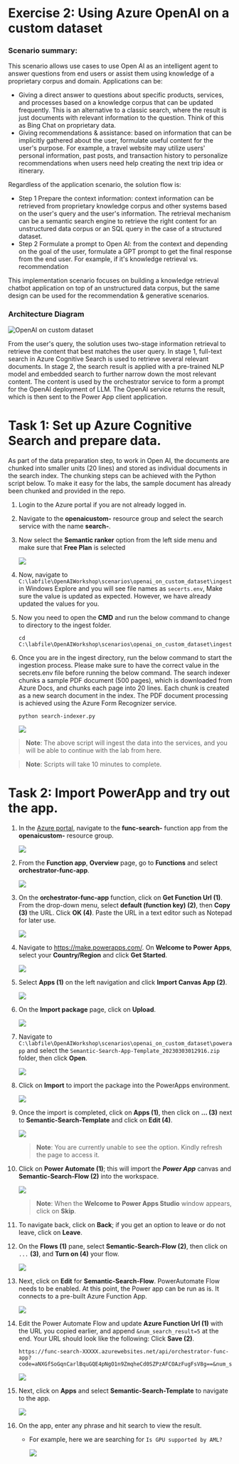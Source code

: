 # Exercise 2: Using Azure OpenAI on a custom dataset
### Scenario summary:
This scenario allows use cases to use Open AI as an intelligent agent to answer questions from end users or assist them using knowledge of a proprietary corpus and domain.
Applications can be:
- Giving a direct answer to questions about specific products, services, and processes based on a knowledge corpus that can be updated frequently. This is an alternative to a classic search, where the result is just documents with relevant information to the question. Think of this as Bing Chat on proprietary data.
- Giving recommendations & assistance: based on information that can be implicitly gathered about the user, formulate useful content for the user's purpose. For example, a travel website may utilize users' personal information, past posts, and transaction history to personalize recommendations when users need help creating the next trip idea or itinerary.

Regardless of the application scenario, the solution flow is:
- Step 1 Prepare the context information: context information can be retrieved from proprietary knowledge corpus and other systems based on the user's query and the user's information. The retrieval mechanism can be a semantic search engine to retrieve the right content for an unstructured data corpus or an SQL query in the case of a structured dataset.
- Step 2 Formulate a prompt to Open AI: from the context and depending on the goal of the user, formulate a GPT prompt to get the final response from the end user. For example, if it's knowledge retrieval vs. recommendation

This implementation scenario focuses on building a knowledge retrieval chatbot application on top of an unstructured data corpus, but the same design can be used for the recommendation & generative scenarios.

### Architecture Diagram

![OpenAI on custom dataset](./images/AzureCognitiveSearchOpenAIArchitecture-1.png)

From the user's query, the solution uses two-stage information retrieval to retrieve the content that best matches the user query. 
In stage 1, full-text search in Azure Cognitive Search is used to retrieve several relevant documents. In stage 2, the search result is applied with a pre-trained NLP model and embedded search to further narrow down the most relevant content. The content is used by the orchestrator service to form a prompt for the OpenAI deployment of LLM. The OpenAI service returns the result, which is then sent to the Power App client application.

# Task 1: Set up Azure Cognitive Search and prepare data.
As part of the data preparation step, to work in Open AI, the documents are chunked into smaller units (20 lines) and stored as individual documents in the search index. The chunking steps can be achieved with the Python script below. To make it easy for the labs, the sample document has already been chunked and provided in the repo.
   
1. Login to the Azure portal if you are not already logged in.

1. Navigate to the **openaicustom-<inject key="DeploymentID" enableCopy="false"/>** resource group and select the search service with the name **search-<inject key="DeploymentID" enableCopy="false"/>**.

1. Now select the **Semantic ranker** option from the left side menu and make sure that **Free Plan** is selected
   
    ![](./images/E3T1S3.png)
   
1. Now, navigate to `C:\labfile\OpenAIWorkshop\scenarios\openai_on_custom_dataset\ingest` in Windows Explore and you will see file names as `secerts.env`, Make sure the value is updated as expected. However, we have already updated the values for you.


1. Now you need to open the **CMD** and run the below command to change to directory to the ingest folder.

   ```
   cd C:\labfile\OpenAIWorkshop\scenarios\openai_on_custom_dataset\ingest
   ```

1. Once you are in the ingest directory, run the below command to start the ingestion process. Please make sure to have the correct value in the secrets.env file before running the below command. The search indexer chunks a sample PDF document (500 pages), which is downloaded from Azure Docs, and chunks each page into 20 lines. Each chunk is created as a new search document in the index. The PDF document processing is achieved using the Azure Form Recognizer service.

     ```
     python search-indexer.py
     ```

     ![](./images/cmd.png)

  > **Note**: The above script will ingest the data into the services, and you will be able to continue with the lab from here. 
  
  > **Note**: Scripts will take 10 minutes to complete.

# Task 2: Import PowerApp and try out the app.

1. In the [Azure portal](https://portal.azure.com), navigate to the **func-search-<inject key="DeploymentID" enableCopy="false"/>** function app from the **openaicustom-<inject key="DeploymentID" enableCopy="false"/>** resource group.

   ![](./images/synapse1.3.png)

2. From the **Function app**, **Overview** page, go to **Functions** and select **orchestrator-func-app**.

   ![](./images/openai1.png)
   
3. On the **orchestrator-func-app** function, click on **Get Function Url (1)**. From the drop-down menu, select **default (function key) (2)**, then **Copy (3)** the URL. Click **OK (4)**. Paste the URL in a text editor such as Notepad for later use.

    ![](./images/get-func-url.png)

4. Navigate to https://make.powerapps.com/. On **Welcome to Power Apps**, select your **Country/Region** and click **Get Started**.

   ![](./images/welcome-1.png)
    
5. Select **Apps (1)** on the left navigation and click **Import Canvas App (2)**. 

    ![](./images/p14.png)

6. On the **Import package** page, click on **Upload**.

    ![](./images/upload-importpackage.png)
    
7. Navigate to `C:\labfile\OpenAIWorkshop\scenarios\openai_on_custom_dataset\powerapp` and select the `Semantic-Search-App-Template_20230303012916.zip` folder, then click **Open**.

   ![](./images/upload-semantic-search.png)
   
8. Click on **Import** to import the package into the PowerApps environment.

    ![](./images/package-import.png)

9. Once the import is completed, click on **Apps (1)**, then click on **... (3)** next to **Semantic-Search-Template** and click on **Edit (4)**.

    ![](./images/p20.png)

   >**Note**: You are currently unable to see the option. Kindly refresh the page to access it.
     
10. Click on **Power Automate (1)**; this will import the **_Power App_** canvas and **Semantic-Search-Flow (2)** into the workspace. 

    ![](./images/semanti-search-flow-1.png)
    
    >**Note**: When the **Welcome to Power Apps Studio** window appears, click on **Skip**.

11. To navigate back, click on **Back**; if you get an option to leave or do not leave, click on **Leave**.


12.  On the **Flows (1)** pane, select **Semantic-Search-Flow (2)**, then click on `...` **(3)**, and **Turn on (4)** your flow.

      ![](./images/turn-on-flow.png)

13. Next, click on **Edit** for **Semantic-Search-Flow**. PowerAutomate Flow needs to be enabled. At this point, the Power app can be run as is. It connects to a pre-built Azure Function App.

    ![](./images/edit.png)

14. Edit the Power Automate Flow and update **Azure Function Url (1)** with the URL you copied earlier, and append `&num_search_result=5` at the end. Your URL should look like the following: Click **Save (2)**.

    ```
    https://func-search-XXXXX.azurewebsites.net/api/orchestrator-func-app?code=aNXGfSoGqnCarlBquGQE4pNgO1n9ZmqheCd0SZPzAFCOAzFugFsV8g==&num_search_result=5
    ```
    
    ![](./images/flow-img-1.1.png)

15. Next, click on **Apps** and select **Semantic-Search-Template** to navigate to the app.

    ![](./images/p21.png)
 
16. On the app, enter any phrase and hit search to view the result.
   
      - For example, here we are searching for `Is GPU supported by AML?`
   
        ![](./images/latquery.png)

